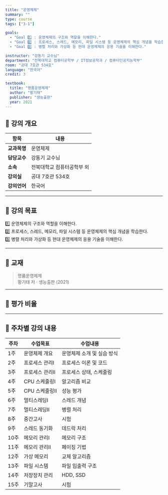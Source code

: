 ```yaml
---
title: "운영체제"
summary: ""
type: course
tags: ["3-1"]

goals:
  - "Goal 1️⃣ : 운영체제의 구조와 역할을 이해한다."
  - "Goal 2️⃣ : 프로세스, 스레드, 메모리, 파일 시스템 등 운영체제의 핵심 개념을 학습한다."
  - "Goal 3️⃣ : 병렬 처리와 가상화 등 현대 운영체제의 응용 기술을 이해한다."

instructor: "강동기 교수님"
department: "전북대학교 컴퓨터공학부 / IT정보공학과 / 컴퓨터인공지능학부"
room: "공대 7호관 534호"
language: "한국어"
credit: 3

textbook:
  title: "명품운영체제"
  author: "황기태"
  publisher: "생능출판"
  year: 2021
---
```


<!--more-->

## 📘 강의 개요

| 항목 | 내용 |
|------|------|
| **교과목명** | 운영체제 |
| **담당교수** | 강동기 교수님 |
| **소속** | 전북대학교 컴퓨터공학부 외 |
| **강의실** | 공대 7호관 534호 |
| **강의언어** | 한국어 |

---

## 🎯 강의 목표

1️⃣ 운영체제의 구조와 역할을 이해한다.  
2️⃣ 프로세스, 스레드, 메모리, 파일 시스템 등 운영체제의 핵심 개념을 학습한다.  
3️⃣ 병렬 처리와 가상화 등 현대 운영체제의 응용 기술을 이해한다.

---

## 📖 교재

> 명품운영체제  
> 황기태 저 · 생능출판 (2021)

---

## 🧮 평가 비율

<canvas id="evaluationChart3" width="400" height="400"></canvas>
<script src="https://cdn.jsdelivr.net/npm/chart.js"></script>
<script>
const ctx3 = document.getElementById('evaluationChart3');
new Chart(ctx3, {
  type: 'pie',
  data: {
    labels: ['중간고사', '기말고사', '출석', '과제'],
    datasets: [{
      data: [30, 30, 10, 30],
      backgroundColor: ['#9ad0f5', '#ffb7b2', '#ffdac1', '#b5ead7'],
      borderColor: '#222',
      borderWidth: 2
    }]
  },
  options: { plugins: { legend: { position: 'bottom' } } }
});
</script>

---

## 📆 주차별 강의 내용

| 주차 | 수업목표 | 수업내용 |
|------|-----------|-----------|
| 1주 | 운영체제 개요 | 운영체제 소개 및 실습 방식 |
| 2주 | 프로세스 관리Ⅰ | 프로세스 이론 및 코드 |
| 3주 | 프로세스 관리Ⅱ | 프로세스 상태, 스케줄링 |
| 4주 | CPU 스케줄링Ⅰ | 알고리즘 비교 |
| 5주 | CPU 스케줄링Ⅱ | 성능 평가 |
| 6주 | 멀티스레딩Ⅰ | 스레드 개념 |
| 7주 | 멀티스레딩Ⅱ | 병렬 처리 |
| 8주 | 중간고사 | 시험 |
| 9주 | 스레드 동기화 | 데드락 처리 |
| 10주 | 메모리 관리Ⅰ | 메모리 구조 |
| 11주 | 메모리 관리Ⅱ | 페이징 기법 |
| 12주 | 가상 메모리 | 교체 알고리즘 |
| 13주 | 파일 시스템 | 파일 입출력 구조 |
| 14주 | 저장장치 관리 | HDD, SSD |
| 15주 | 기말고사 | 시험 |
